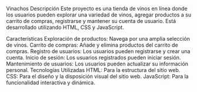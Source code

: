 Vinachos
Descripción
Este proyecto es una tienda de vinos en línea donde los usuarios pueden explorar una variedad de vinos, agregar productos a su carrito de compras, registrarse y mantener su cuenta de usuario. Está desarrollado utilizando HTML, CSS y JavaScript.

Características
Exploración de productos: Navega por una amplia selección de vinos.
Carrito de compras: Añade y elimina productos del carrito de compras.
Registro de usuarios: Los usuarios pueden registrarse y crear una cuenta.
Inicio de sesión: Los usuarios registrados pueden iniciar sesión.
Mantenimiento de usuarios: Los usuarios pueden actualizar su información personal.
Tecnologías Utilizadas
HTML: Para la estructura del sitio web.
CSS: Para el diseño y la disposición visual del sitio web.
JavaScript: Para la funcionalidad interactiva y dinámica.
